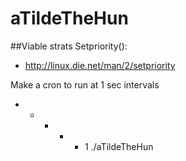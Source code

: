 # aTildeTheHun


##Viable strats
Setpriority():
 - http://linux.die.net/man/2/setpriority

 Make a cron to run at 1 sec intervals 
- *    *    *    *    1  ./aTildeTheHun